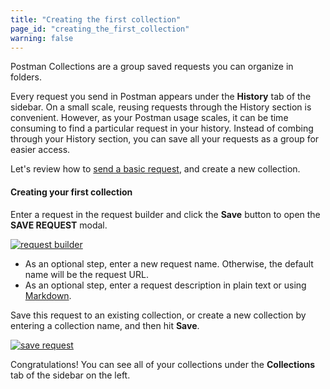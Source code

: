 ```yaml
---
title: "Creating the first collection"
page_id: "creating_the_first_collection"
warning: false
---
```


Postman Collections are a group saved requests you can organize in folders. 

Every request you send in Postman appears under the **History** tab of the sidebar. On a small scale, reusing requests through the History section is convenient. However, as your Postman usage scales, it can be time consuming to find a particular request in your history. Instead of combing through your History section, you can save all your requests as a group for easier access.

Let's review how to [send a basic request](docs/postman/launching_postman/sending_the_first_request), and create a new collection.

#### Creating your first collection

Enter a request in the request builder and click the **Save** button to open the **SAVE REQUEST** modal.

[![request builder](https://s3.amazonaws.com/postman-static-getpostman-com/postman-docs/create-first-collection.png)](https://s3.amazonaws.com/postman-static-getpostman-com/postman-docs/create-first-collection.png)

* As an optional step, enter a new request name. Otherwise, the default name will be the request URL.
*   As an optional step, enter a request description in plain text or using [Markdown](/docs/postman/collections/using_markdown_for_descriptions).

Save this request to an existing collection, or create a new collection by entering a collection name, and then hit **Save**.

[![save request](https://s3.amazonaws.com/postman-static-getpostman-com/postman-docs/WS-first-request.png)](https://s3.amazonaws.com/postman-static-getpostman-com/postman-docs/WS-first-request.png)

Congratulations! You can see all of your collections under the **Collections** tab of the sidebar on the left.
